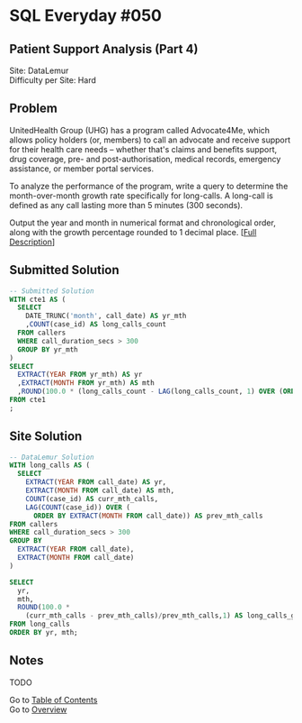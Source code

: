 # SQL Everyday \#050

## Patient Support Analysis (Part 4)

Site: DataLemur\
Difficulty per Site: Hard

## Problem

UnitedHealth Group (UHG) has a program called Advocate4Me, which allows policy holders (or, members) to call an advocate and receive support for their health care needs – whether that's claims and benefits support, drug coverage, pre- and post-authorisation, medical records, emergency assistance, or member portal services.

To analyze the performance of the program, write a query to determine the month-over-month growth rate specifically for long-calls. A long-call is defined as any call lasting more than 5 minutes (300 seconds).

Output the year and month in numerical format and chronological order, along with the growth percentage rounded to 1 decimal place. [[Full Description](https://datalemur.com/questions/long-calls-growth)]

## Submitted Solution

```sql
-- Submitted Solution
WITH cte1 AS (
  SELECT
    DATE_TRUNC('month', call_date) AS yr_mth
    ,COUNT(case_id) AS long_calls_count
  FROM callers
  WHERE call_duration_secs > 300
  GROUP BY yr_mth
)
SELECT
  EXTRACT(YEAR FROM yr_mth) AS yr
  ,EXTRACT(MONTH FROM yr_mth) AS mth
  ,ROUND(100.0 * (long_calls_count - LAG(long_calls_count, 1) OVER (ORDER BY yr_mth)) / LAG(long_calls_count, 1) OVER (ORDER BY yr_mth), 1) AS diff_per
FROM cte1
;
```

## Site Solution

```sql
-- DataLemur Solution 
WITH long_calls AS (
  SELECT 
    EXTRACT(YEAR FROM call_date) AS yr,
    EXTRACT(MONTH FROM call_date) AS mth,
    COUNT(case_id) AS curr_mth_calls,
    LAG(COUNT(case_id)) OVER (
      ORDER BY EXTRACT(MONTH FROM call_date)) AS prev_mth_calls
FROM callers
WHERE call_duration_secs > 300
GROUP BY 
  EXTRACT(YEAR FROM call_date),
  EXTRACT(MONTH FROM call_date)
)

SELECT
  yr,
  mth,
  ROUND(100.0 * 
    (curr_mth_calls - prev_mth_calls)/prev_mth_calls,1) AS long_calls_growth_pct
FROM long_calls
ORDER BY yr, mth;
```

## Notes

TODO

Go to [Table of Contents](/README.md#contents)\
Go to [Overview](/README.md)

